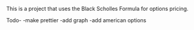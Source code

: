This is a project that uses the Black Scholles Formula for options pricing.

Todo-
    -make prettier
    -add graph
    -add american options
